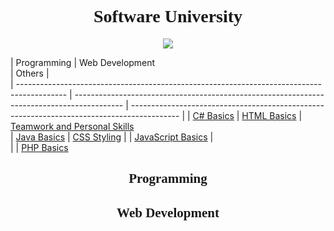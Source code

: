 <h1 align="center" style="font-family : Tahoma;">Software University</h1>

<p align="center"><a href="http://softuni.bg/"><img src="https://raw.githubusercontent.com/zhivko-georgiev/SoftUni/master/Others/Software-University-Logo-blue-horizontal.png" /></a></p>

| Programming                                                                                | Web Development                                     
| Others																					 |	
| ------------------------------------------------------------------------------------------ |                         ------------------------------------------------------------------------------------------ | ------------------------------------------------------------------------------------------ |
| [C# Basics](#c#---part-i)                                                         	     | [HTML Basics](#html-basics)                                                                                    | [Teamwork and Personal Skills](#teamwork-and-personal-skills)                                                                                             
| [Java Basics](#c---part-ii)                                                                | [CSS Styling](#css-styling)                                                                                     |
| [JavaScript Basics](#javascript-basics)                                                    |  
|																							 | [PHP Basics](#php-basics)

<h2 align="center" style="font-family : Tahoma;">Programming</h2>
<h2 align="center" style="font-family : Tahoma;">Web Development</h2>

